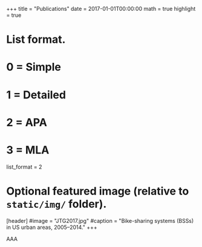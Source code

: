 +++
title = "Publications"
date = 2017-01-01T00:00:00
math = true
highlight = true

# List format.
#   0 = Simple
#   1 = Detailed
#   2 = APA
#   3 = MLA
list_format = 2

# Optional featured image (relative to `static/img/` folder).
[header]
#image = "JTG2017.jpg"
#caption = "Bike-sharing systems (BSSs) in US urban areas, 2005–2014."
+++

AAA
